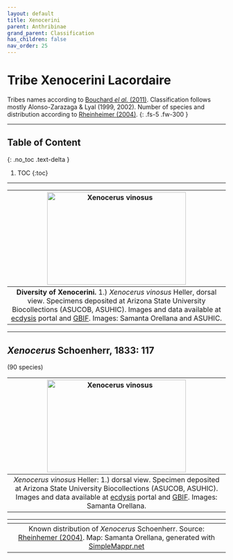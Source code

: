 ```yaml
---
layout: default
title: Xenocerini
parent: Anthribinae
grand_parent: Classification
has_children: false
nav_order: 25
---
```



# Tribe Xenocerini Lacordaire

Tribes names according to [Bouchard _el al._ (2011)](https://zookeys.pensoft.net/articles.php?id=4001). Classification follows mostly Alonso-Zarazaga & Lyal (1999, 2002). Number of species and distribution according to [Rheinheimer (2004)](https://www.zobodat.at/pdf/Mitt-Ent-Ver-Stuttgart_39_2004_0001-0244.pdf).
{: .fs-5 .fw-300 }

---

## Table of Content
{: .no_toc .text-delta }

1. TOC
{:toc}

---

| [<img src="https://serv.biokic.asu.edu/imglib/ecdysis/ASU_ASUCOB/ASUCOB0015/ASUCOB0015497_dorsal_edited_1616293406.jpg" alt="Xenocerus vinosus" width="320" height="213.4">](https://serv.biokic.asu.edu/ecdysis/collections/individual/index.php?occid=693165)
|:--:| 
|**Diversity of Xenocerini.** 1.) *Xenocerus vinosus* Heller, dorsal view. Specimens deposited at Arizona State University Biocollections (ASUCOB, ASUHIC). Images and data available at [ecdysis](https://serv.biokic.asu.edu/ecdysis/index.php) portal and [GBIF](https://gbif.org). Images: Samanta Orellana and ASUHIC. |

---

## _Xenocerus_ Schoenherr, 1833: 117
(90 species)

| [<img src="https://serv.biokic.asu.edu/imglib/ecdysis/ASU_ASUCOB/ASUCOB0015/ASUCOB0015497_dorsal_edited_1616293406.jpg" alt="Xenocerus vinosus" width="320" height="213.4">](https://serv.biokic.asu.edu/ecdysis/collections/individual/index.php?occid=693165)     
|:--:| 
|_Xenocerus vinosus_ Heller: 1.) dorsal view. Specimen deposited at Arizona State University Biocollections (ASUCOB, ASUHIC). Images and data available at [ecdysis](https://serv.biokic.asu.edu/ecdysis/index.php) portal and [GBIF](https://gbif.org). Images: Samanta Orellana.|

|<img src="https://www.simplemappr.net/map/19130" alt="" />| 
|:--:| 
|Known distribution of _Xenocerus_ Schoenherr. Source: [Rheinhemer (2004)](https://www.zobodat.at/pdf/Mitt-Ent-Ver-Stuttgart_39_2004_0001-0244.pdf). Map: Samanta Orellana, generated with [SimpleMappr.net](https://www.simplemappr.net/) |

